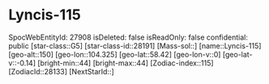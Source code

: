 ﻿---
location: [58.42,104.325,150]
type: Station
tags:
- astro/Star

---

# Lyncis-115

SpocWebEntityId: 27908
isDeleted: false
isReadOnly: false
confidential: public
[star-class::G5]
[star-class-id::28191]
[Mass-sol::]
[name::Lyncis-115]
[geo-alt::150]
[geo-lon::104.325]
[geo-lat::58.42]
[geo-lon-v::0]
[geo-lat-v::-0.14]
[bright-min::44]
[bright-max::44]
[Zodiac-index::115]
[ZodiacId::28133]
[NextStarId::]

